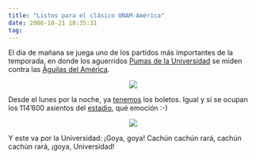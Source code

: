 ```yaml
---
title: "Listos para el clásico UNAM-América"
date: 2006-10-21 18:35:31
tag:
---
```

<p>El día de mañana se juega uno de los partidos más importantes de la temporada, en donde los aguerridos <a target="_blank" href="http://en.wikipedia.org/wiki/Pumas_UNAM">Pumas de la Universidad</a> se miden contra las <a target="_blank" href="http://en.wikipedia.org/wiki/Club_Am%C3%A9rica">Águilas del América</a>.
</p>
<p align="center"><img src="http://www.damog.net/files/misc/partido-tm.jpg"/></p>
<p align="left">Desde el lunes por la noche, ya <a target="_blank" href="http://raquelhernandez.net/">tenemos</a> los boletos. Igual y sí se ocupan los 114&#8217;600 asientos del <a target="_blank" href="http://en.wikipedia.org/wiki/Estadio_Azteca">estadio</a>, qué emoción :-)</p>
<p align="center"><a target="_blank" href="http://www.damog.net/files/misc/boletos-america-pumas.jpg"><img src="http://www.damog.net/files/misc/boletos-america-pumas-mini.jpg"/></a></p>
<p>Y este va por la Universidad: ¡Goya, goya! Cachún cachún rará, cachún cachún rará, ¡goya, Universidad! </p>
